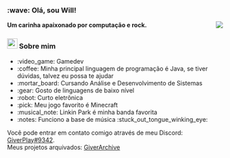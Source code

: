 <h3> :wave: Olá, sou Will! </h3>
<strong>Um carinha apaixonado por computação e rock.</strong>

<img align="right" src="https://stats.giverplay.me/api/top-langs?hide=html,css,handlebars,scss,makefile&compact&langs_count=8&theme=tokyonight">

<h3><img src="https://cdn.discordapp.com/emojis/865689377111801897.png?v=1" width=24 height=24> Sobre mim</h3>

<ul>
  <li> :video_game: Gamedev </li>
  <li> :coffee: Minha principal linguagem de programação é Java, se tiver dúvidas, talvez eu possa te ajudar</li>
  <li> :mortar_board: Cursando Análise e Desenvolvimento de Sistemas
  <li> :gear: Gosto de linguagens de baixo nível</li>
  <li> :robot: Curto eletrônica</li>
  <li> :pick: Meu jogo favorito é Minecraft</li>
  <li> :musical_note: Linkin Park é minha banda favorita
  <li> :notes: Funciono a base de música :stuck_out_tongue_winking_eye:</li>
</ul>

Você pode entrar em contato comigo através de meu Discord: <a href="https://discord.com/users/387674761746186260">GiverPlay#9342</a>.
<br>
Meus projetos arquivados: <a href="https://github.com/GiverArchive">GiverArchive</a>
